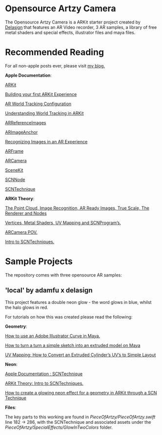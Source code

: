 # Opensource Artzy Camera

The Opensource Artzy Camera is a ARKit starter project created by <a href="http://www.delasign.com">Delasign</a> that features an AR Video recorder, 3 AR samples, a library of free metal shaders and special effects, illustrator files and maya files.

# Recommended Reading

For all non-apple posts ever, please visit <a href="http://www.oscardelahera.com/blog">my blog.</a>

<b>Apple Documentation</b>:

<a href="https://developer.apple.com/documentation/arkit">ARKit</a>

<a href="https://developer.apple.com/documentation/arkit/building_your_first_ar_experience">Building your first ARKit Experience</a>


<a href="https://developer.apple.com/documentation/arkit/arworldtrackingconfiguration">AR World Tracking Configuration</a>

<a href="https://developer.apple.com/documentation/arkit/understanding_world_tracking_in_arkit">Understanding World Tracking in ARKit</a>

<a href="https://developer.apple.com/documentation/arkit/arreferenceimage">ARReferenceImages</a>

<a href="https://developer.apple.com/documentation/arkit/arimageanchor">ARImageAnchor</a>

<a href="https://developer.apple.com/documentation/arkit/recognizing_images_in_an_ar_experience">Recognizing Images in an AR Experience</a>


<a href="https://developer.apple.com/documentation/arkit/arframe">ARFrame</a>

<a href="https://developer.apple.com/documentation/arkit/arcamera">ARCamera</a>


<a href="https://developer.apple.com/documentation/scenekit">SceneKit</a>

<a href="https://developer.apple.com/documentation/scnnode">SCNNode</a>

<a href="https://developer.apple.com/documentation/scenekit/scntechnique">SCNTechnique</a>

<b>ARKit Theory</b>:

<a href="https://medium.com/ar-tips-and-tricks/arkit-theory-the-point-cloud-image-recognition-ar-ready-images-true-scale-the-renderer-and-e1508398dd4">The Point Cloud, Image Recognition, AR Ready Images, True Scale, The Renderer and Nodes</a>

<a href="https://medium.com/ar-tips-and-tricks/arkit-theory-vertices-metal-shaders-uv-mapping-and-scnprograms-445e9fc4c53f">Vertices, Metal Shaders, UV Mapping and SCNProgram’s.</a>

<a href="https://medium.com/ar-tips-and-tricks/arkit-theory-arcamera-point-of-view-81e1fe7088e5">ARCamera POV.</a>

<a href="https://medium.com/ar-tips-and-tricks/arkit-theory-an-introduction-to-scntechniques-710e024bc91e">Intro to SCNTechniques.</a>


# Sample Projects

The repository comes with three opensource AR samples:

## 'local' by adamfu x delasign

This project features a double neon glow - the word glows in blue, whilst the halo glows in red.

For tutorials on how this was created please read the following:

<b>Geometry</b>:

<a href="https://medium.com/ar-tips-and-tricks/how-to-use-an-adobe-illustrator-curve-in-maya-7e7f189e7ed8">How to use an Adobe Illustrator Curve in Maya.</a>

<a href="https://medium.com/ar-tips-and-tricks/how-to-turn-a-turn-a-simple-sketch-into-an-extruded-model-on-maya-5e9520ca5bc9">How to turn a turn a simple sketch into an extruded model on Maya</a>

<a href="https://medium.com/ar-tips-and-tricks/uv-mapping-how-to-convert-an-extruded-cylinders-uv-s-to-simple-layout-1c6f9c20f31">UV Mapping: How to Convert an Extruded Cylinder’s UV’s to Simple Layout</a>

<b>Neon</b>:

<a href="https://developer.apple.com/documentation/scenekit/scntechnique">Apple Documentation : SCNTechnique</a>

<a href="https://medium.com/ar-tips-and-tricks/arkit-theory-an-introduction-to-scntechniques-710e024bc91e">ARKit Theory: Intro to SCNTechniques.</a>

<a href="https://medium.com/ar-tips-and-tricks/how-to-create-a-glowing-neon-effect-for-a-geometry-in-arkit-through-an-scntechnique-22c70acd5f42">How to create a glowing neon effect for a geometry in ARKit through a SCN Technique</a>

<b>Files</b>:

The key parts to this working are found in *PieceOfArtzy/PieceOfArtzy.swift* line 182 -> 286, with the SCNTechnique and associated assets under the *PieceOfArtzy/SpecialEffects/GlowInTwoColors* folder.
